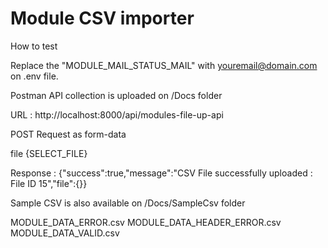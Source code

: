 
# Module CSV importer

How to test 

Replace the "MODULE_MAIL_STATUS_MAIL" with youremail@domain.com on .env file.

Postman API collection is uploaded on /Docs folder

URL : http://localhost:8000/api/modules-file-up-api

POST Request as form-data

file {SELECT_FILE}

Response : {"success":true,"message":"CSV File successfully uploaded : File ID 15","file":{}} 


Sample CSV is also available on /Docs/SampleCsv folder

MODULE_DATA_ERROR.csv
MODULE_DATA_HEADER_ERROR.csv
MODULE_DATA_VALID.csv

    

